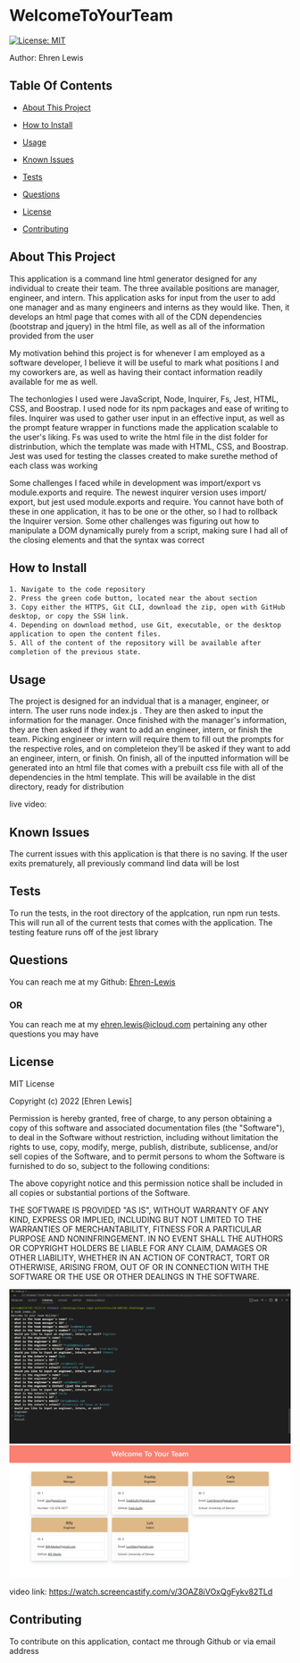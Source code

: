 
# WelcomeToYourTeam
[![License: MIT](https://img.shields.io/badge/License-MIT-yellow.svg)](https://opensource.org/licenses/MIT)

Author: Ehren Lewis

## Table Of Contents


* [About This Project](#about-this-project)
* [How to Install](#how-to-install)
* [Usage](#usage)
* [Known Issues](#known-issues)
* [Tests](#tests)

* [Questions](#questions)
* [License](#license)
* [Contributing](#contributing)


## About This Project

This application is a command line html generator designed for any individual to create their team. The three available positions are manager, engineer, and intern. This application asks for input from the user to add one manager and as many engineers and interns as they would like. Then, it develops an html page that comes with all of the CDN dependencies (bootstrap and jquery) in the html file, as well as all of the information provided from the user

My motivation behind this project is for whenever I am employed as a software developer, I believe it will be useful to mark what positions I and my coworkers are, as well as having their contact information readily available for me as well.

The techonlogies I used were JavaScript, Node, Inquirer, Fs, Jest, HTML, CSS, and Boostrap. I used node for its npm packages and ease of writing to files. Inquirer was used to gather user input in an effective input, as well as the prompt feature wrapper in functions made the application scalable to the user's liking. Fs was used to write the html file in the dist folder for distrinbution, which the template was made with HTML, CSS, and Boostrap. Jest was used for testing the classes created to make surethe method of each class was working

Some challenges I faced while in development was import/export vs module.exports and require. The newest inquirer version uses import/ export, but jest used module.exports and require. You cannot have both of these in one application, it has to be one or the other, so I had to rollback the Inquirer version. Some other challenges was figuring out how to manipulate a DOM dynamically purely from a script, making sure I had all of the closing elements and that the syntax was correct


## How to Install


    1. Navigate to the code repository
    2. Press the green code button, located near the about section
    3. Copy either the HTTPS, Git CLI, download the zip, open with GitHub desktop, or copy the SSH link.
    4. Depending on download method, use Git, executable, or the desktop application to open the content files.
    5. All of the content of the repository will be available after completion of the previous state.
    

## Usage

The project is designed for an indvidual that is a manager, engineer, or intern. The user runs node index.js . They are then asked to input the information for the manager. Once finished with the manager's information, they are then asked if they want to add an engineer, intern, or finish the team. Picking engineer or intern will require them to fill out the prompts for the respective roles, and on completeion they'll be asked if they want to add an engineer, intern, or finish. On finish, all of the inputted information will be generated into an html file that comes with a prebuilt css file with all of the dependencies in the html template. This will be available in the dist directory, ready for distribution



live video: 

## Known Issues

The current issues with this application is that there is no saving. If the user exits prematurely, all previously command lind data will be lost

## Tests

To run the tests, in the root directory of the applcation, run npm run tests. This will run all of the current tests that comes with the application. The testing feature runs off of the jest library


## Questions

You can reach me at my Github: [Ehren-Lewis](https://github.com/Ehren-Lewis)

### OR

You can reach me at my [ehren.lewis@icloud.com](mailto:ehren.lewis@icloud.com) pertaining any other questions you may have

## License


MIT License

Copyright (c) 2022 [Ehren Lewis]

Permission is hereby granted, free of charge, to any person obtaining a copy
of this software and associated documentation files (the "Software"), to deal
in the Software without restriction, including without limitation the rights
to use, copy, modify, merge, publish, distribute, sublicense, and/or sell
copies of the Software, and to permit persons to whom the Software is
furnished to do so, subject to the following conditions:

The above copyright notice and this permission notice shall be included in all
copies or substantial portions of the Software.

THE SOFTWARE IS PROVIDED "AS IS", WITHOUT WARRANTY OF ANY KIND, EXPRESS OR
IMPLIED, INCLUDING BUT NOT LIMITED TO THE WARRANTIES OF MERCHANTABILITY,
FITNESS FOR A PARTICULAR PURPOSE AND NONINFRINGEMENT. IN NO EVENT SHALL THE
AUTHORS OR COPYRIGHT HOLDERS BE LIABLE FOR ANY CLAIM, DAMAGES OR OTHER
LIABILITY, WHETHER IN AN ACTION OF CONTRACT, TORT OR OTHERWISE, ARISING FROM,
OUT OF OR IN CONNECTION WITH THE SOFTWARE OR THE USE OR OTHER DEALINGS IN THE
SOFTWARE.

![Image of the middle of the generation prompt](/Assets/Images/YourTeamMiddle.png)
![The html generated at the end](/Assets/Images/BuildYourTeamResults.png)

video link: https://watch.screencastify.com/v/3OAZ8iVOxQgFykv82TLd

## Contributing

To contribute on this application, contact me through Github or via email address
